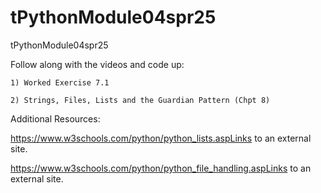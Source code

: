# tPythonModule04spr25
tPythonModule04spr25

Follow along with the videos and code up:

    1) Worked Exercise 7.1

    2) Strings, Files, Lists and the Guardian Pattern (Chpt 8)

Additional Resources:

https://www.w3schools.com/python/python_lists.aspLinks to an external site. 

https://www.w3schools.com/python/python_file_handling.aspLinks to an external site. 

 
